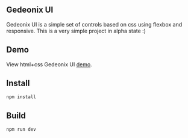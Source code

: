 Gedeonix UI
-----------

Gedeonix UI is a simple set of controls based on css using flexbox and responsive.
This is a very simple project in alpha state :)

Demo
----

View html+css Gedeonix UI [demo](http://gedeonix.github.io/gedeonix-ui).

Install
-------

    npm install

Build
-----

    npm run dev

